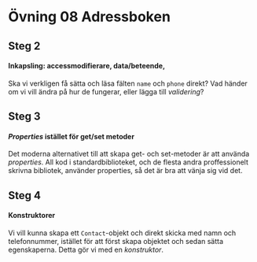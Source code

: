 <!-- ---
tags:
  - OOP1-Övning
--- -->

# Övning 08 Adressboken

## Steg 2

#### Inkapsling: accessmodifierare, data/beteende, 

Ska vi verkligen få sätta och läsa fälten `name` och `phone` direkt? Vad händer om vi vill ändra på hur de fungerar, eller lägga till *validering*?

## Steg 3 
#### *Properties* istället för get/set metoder

Det moderna alternativet till att skapa get- och set-metoder är att använda *properties*. All kod i standardbiblioteket, och de flesta andra proffessionelt skrivna bibliotek, använder properties, så det är bra att vänja sig vid det.

## Steg 4 
#### Konstruktorer

Vi vill kunna skapa ett `Contact`-objekt och direkt skicka med namn och telefonnummer, istället för att först skapa objektet och sedan sätta egenskaperna. Detta gör vi med en *konstruktor*.